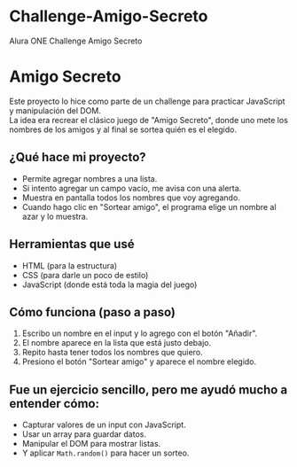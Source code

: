 # Challenge-Amigo-Secreto
Alura ONE Challenge Amigo Secreto
# Amigo Secreto

Este proyecto lo hice como parte de un challenge para practicar JavaScript y manipulación del DOM.  
La idea era recrear el clásico juego de "Amigo Secreto", donde uno mete los nombres de los amigos y al final se sortea quién es el elegido.

## ¿Qué hace mi proyecto?
- Permite agregar nombres a una lista.
- Si intento agregar un campo vacío, me avisa con una alerta.
- Muestra en pantalla todos los nombres que voy agregando.
- Cuando hago clic en "Sortear amigo", el programa elige un nombre al azar y lo muestra.

## Herramientas que usé
- HTML (para la estructura)
- CSS (para darle un poco de estilo)
- JavaScript (donde está toda la magia del juego)


##  Cómo funciona (paso a paso)
1. Escribo un nombre en el input y lo agrego con el botón "Añadir".
2. El nombre aparece en la lista que está justo debajo.
3. Repito hasta tener todos los nombres que quiero.
4. Presiono el botón "Sortear amigo" y aparece el nombre elegido.

## Fue un ejercicio sencillo, pero me ayudó mucho a entender cómo:
- Capturar valores de un input con JavaScript.
- Usar un array para guardar datos.
- Manipular el DOM para mostrar listas.
- Y aplicar `Math.random()` para hacer un sorteo.
